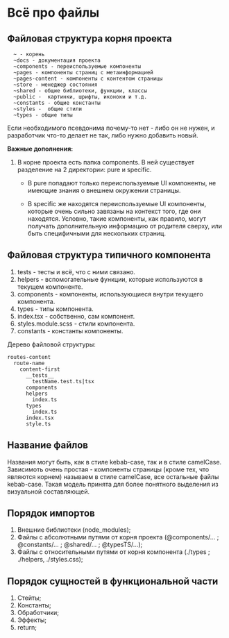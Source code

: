 # Всё про файлы

## Файловая структура корня проекта

```
  ~ - корень
  ~docs - документация проекта
  ~components - переиспользуемые компоненты
  ~pages - компоненты страниц с метаинформацией
  ~pages-content - компоненты с контентом страницы
  ~store - менеджер состояния
  ~shared - общие библиотеки, функции, классы
  ~public -  картинки, шрифты, иконоки и т.д.
  ~constants - общие константы
  ~styles -  общие стили
  ~types - общие типы
```

Если необходимого псевдонима почему-то нет - либо он не нужен, и разработчик что-то делает не так, либо нужно добавить новый.

**Важные дополнения:**

1. В корне проекта есть папка components. В ней существует разделение на 2 директории: pure и specific.

   - В pure попадают только переиспользуемые UI компоненты, не имеющие знания о внешнем окружении страницы.

   - В specific же находятся переиспользуемые UI компоненты, которые очень сильно завязаны на контекст того, где они находятся. Условно, такие компоненты, как правило, могут получать дополнительную информацию от родителя сверху, или быть специфичными для нескольких страниц.

## Файловая структура типичного компонента

1. tests - тесты и всё, что с ними связано.
2. helpers - вспомогательные функции, которые используются в текущем компоненте.
3. components - компоненты, использующиеся внутри текущего компонента.
4. types - типы компонента.
5. index.tsx - собственно, сам компонент.
6. styles.module.scss - стили компонента.
7. constants - константы компоненты.

Дерево файловой структуры:

```
routes-content
  route-name
    content-first
      __tests__
        testName.test.ts|tsx
      components
      helpers
        index.ts
      types
        index.ts
      index.tsx
      style.ts
```

## Название файлов

Названия могут быть, как в стиле kebab-case, так и в стиле camelCase. Зависимоть очень простая - компоненты страницы (кроме тех, что являются корнем) называем в стиле camelCase, все остальные файлы kebab-case. Такая модель принята для более понятного выделения из визуальной составляющей.

## Порядок импортов

1. Внешние библиотеки (node_modules);
2. Файлы с абсолютными путями от корня проекта (@components/... ; @constants/... ; @shared/... ; @typesTS/...);
3. Файлы с относительными путями от корня компонента (./types ; ./helpers, ./styles.css);

## Порядок сущностей в функциональной части

1. Стейты;
2. Константы;
3. Обработчики;
4. Эффекты;
5. return;
